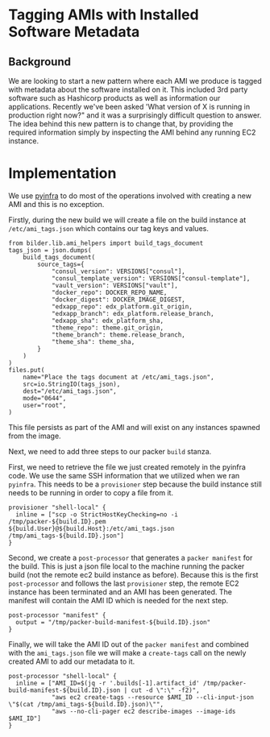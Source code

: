 # Tagging AMIs with Installed Software Metadata

## Background

We are looking to start a new pattern where each AMI we produce is tagged with metadata about the software installed on it. This included 3rd party software such as Hashicorp products as well as information our applications. Recently we've been asked 'What version of X is running in production right now?" and it was a surprisingly difficult question to answer. The idea behind this new pattern is to change that, by providing the required information simply by inspecting the AMI behind any running EC2 instance.

# Implementation

We use [pyinfra](https://pyinfra.com/) to do most of the operations involved with creating a new AMI and this is no exception.

Firstly, during the new build we will create a file on the build instance at `/etc/ami_tags.json` which contains our tag keys and values.

```
from bilder.lib.ami_helpers import build_tags_document
tags_json = json.dumps(
    build_tags_document(
        source_tags={
            "consul_version": VERSIONS["consul"],
            "consul_template_version": VERSIONS["consul-template"],
            "vault_version": VERSIONS["vault"],
            "docker_repo": DOCKER_REPO_NAME,
            "docker_digest": DOCKER_IMAGE_DIGEST,
            "edxapp_repo": edx_platform.git_origin,
            "edxapp_branch": edx_platform.release_branch,
            "edxapp_sha": edx_platform_sha,
            "theme_repo": theme.git_origin,
            "theme_branch": theme.release_branch,
            "theme_sha": theme_sha,
        }
    )
)
files.put(
    name="Place the tags document at /etc/ami_tags.json",
    src=io.StringIO(tags_json),
    dest="/etc/ami_tags.json",
    mode="0644",
    user="root",
)
```
This file persists as part of the AMI and will exist on any instances spawned from the image.

Next, we need to add three steps to our packer `build` stanza.

First, we need to retrieve the file we just created remotely in the pyinfra code. We use the same SSH information that we utilized when we ran `pyinfra`. This needs to be a `provisioner` step because the build instance still needs to be running in order to copy a file from it.

```
provisioner "shell-local" {
  inline = ["scp -o StrictHostKeyChecking=no -i /tmp/packer-${build.ID}.pem ${build.User}@${build.Host}:/etc/ami_tags.json /tmp/ami_tags-${build.ID}.json"]
}
```
Second, we create a `post-processor` that generates a `packer manifest` for the build. This is just a json file local to the machine running the packer build (not the remote ec2 build instance as before). Because this is the first `post-processor` and follows the last `provisioner` step, the remote EC2 instance has been terminated and an AMI has been generated. The manifest will contain the AMI ID which is needed for the next step.
```
post-processor "manifest" {
  output = "/tmp/packer-build-manifest-${build.ID}.json"
}
```

Finally, we will take the AMI ID out of the `packer manifest` and combined with the `ami_tags.json` file we will make a `create-tags` call on the newly created AMI to add our metadata to it.

```
post-processor "shell-local" {
  inline = ["AMI_ID=$(jq -r '.builds[-1].artifact_id' /tmp/packer-build-manifest-${build.ID}.json | cut -d \":\" -f2)",
            "aws ec2 create-tags --resource $AMI_ID --cli-input-json \"$(cat /tmp/ami_tags-${build.ID}.json)\"",
            "aws --no-cli-pager ec2 describe-images --image-ids $AMI_ID"]
}
```
